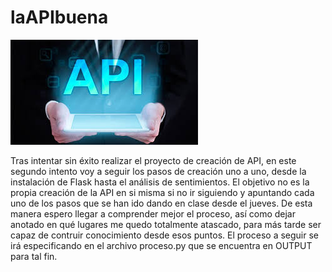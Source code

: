 # laAPIbuena

![alt text](INPUT/api.jpeg)

Tras intentar sin éxito realizar el proyecto de creación de API, en este segundo intento voy a seguir los
pasos de creación uno a uno, desde la instalación de Flask hasta el análisis de sentimientos. 
El objetivo no es la propia creación de la API en si misma si no ir siguiendo y apuntando cada uno de los pasos
que se han ido dando en clase desde el jueves. De esta manera espero llegar a comprender mejor el proceso, así como 
dejar anotado en qué lugares me quedo totalmente atascado, para más tarde ser capaz de contruir conocimiento desde 
esos puntos.
El proceso a seguir se irá especificando en el archivo proceso.py que se encuentra en OUTPUT para tal fin.
